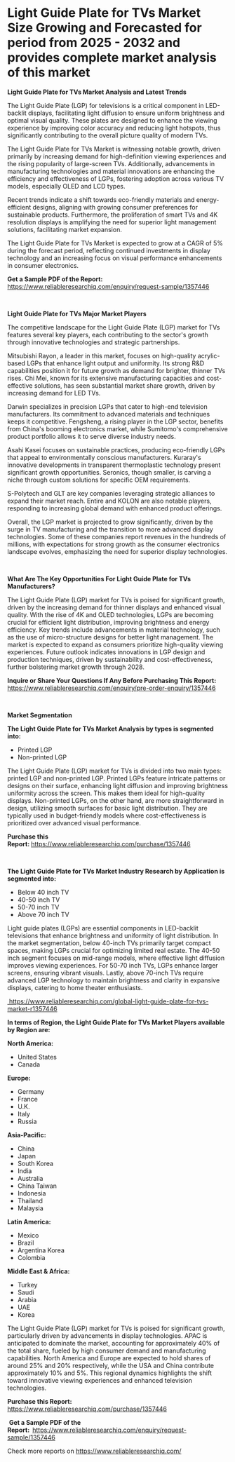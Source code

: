 <p><h1>Light Guide Plate for TVs Market Size Growing and Forecasted for period from 2025 - 2032 and provides complete market analysis of this market</h1></p><p><strong>Light Guide Plate for TVs Market Analysis and Latest Trends</strong></p>
<p><p>The Light Guide Plate (LGP) for televisions is a critical component in LED-backlit displays, facilitating light diffusion to ensure uniform brightness and optimal visual quality. These plates are designed to enhance the viewing experience by improving color accuracy and reducing light hotspots, thus significantly contributing to the overall picture quality of modern TVs.</p><p>The Light Guide Plate for TVs Market is witnessing notable growth, driven primarily by increasing demand for high-definition viewing experiences and the rising popularity of large-screen TVs. Additionally, advancements in manufacturing technologies and material innovations are enhancing the efficiency and effectiveness of LGPs, fostering adoption across various TV models, especially OLED and LCD types.</p><p>Recent trends indicate a shift towards eco-friendly materials and energy-efficient designs, aligning with growing consumer preferences for sustainable products. Furthermore, the proliferation of smart TVs and 4K resolution displays is amplifying the need for superior light management solutions, facilitating market expansion.</p><p>The Light Guide Plate for TVs Market is expected to grow at a CAGR of 5% during the forecast period, reflecting continued investments in display technology and an increasing focus on visual performance enhancements in consumer electronics.</p></p>
<p><strong>Get a Sample PDF of the Report:&nbsp;</strong> <a href="https://www.reliableresearchiq.com/enquiry/request-sample/1357446?utm_campaign=1870&utm_medium=2&utm_source=Github&utm_content=ia&utm_term=01022025&utm_id=light-guide-plate-for-tvs">https://www.reliableresearchiq.com/enquiry/request-sample/1357446</a></p>
<p>&nbsp;</p>
<p><strong>Light Guide Plate for TVs Major Market Players</strong></p>
<p><p>The competitive landscape for the Light Guide Plate (LGP) market for TVs features several key players, each contributing to the sector's growth through innovative technologies and strategic partnerships. </p><p>Mitsubishi Rayon, a leader in this market, focuses on high-quality acrylic-based LGPs that enhance light output and uniformity. Its strong R&D capabilities position it for future growth as demand for brighter, thinner TVs rises. Chi Mei, known for its extensive manufacturing capacities and cost-effective solutions, has seen substantial market share growth, driven by increasing demand for LED TVs.</p><p>Darwin specializes in precision LGPs that cater to high-end television manufacturers. Its commitment to advanced materials and techniques keeps it competitive. Fengsheng, a rising player in the LGP sector, benefits from China's booming electronics market, while Sumitomo's comprehensive product portfolio allows it to serve diverse industry needs.</p><p>Asahi Kasei focuses on sustainable practices, producing eco-friendly LGPs that appeal to environmentally conscious manufacturers. Kuraray's innovative developments in transparent thermoplastic technology present significant growth opportunities. Seronics, though smaller, is carving a niche through custom solutions for specific OEM requirements.</p><p>S-Polytech and GLT are key companies leveraging strategic alliances to expand their market reach. Entire and KOLON are also notable players, responding to increasing global demand with enhanced product offerings.</p><p>Overall, the LGP market is projected to grow significantly, driven by the surge in TV manufacturing and the transition to more advanced display technologies. Some of these companies report revenues in the hundreds of millions, with expectations for strong growth as the consumer electronics landscape evolves, emphasizing the need for superior display technologies.</p></p>
<p>&nbsp;</p>
<p><strong>What Are The Key Opportunities For Light Guide Plate for TVs Manufacturers?</strong></p>
<p><p>The Light Guide Plate (LGP) market for TVs is poised for significant growth, driven by the increasing demand for thinner displays and enhanced visual quality. With the rise of 4K and OLED technologies, LGPs are becoming crucial for efficient light distribution, improving brightness and energy efficiency. Key trends include advancements in material technology, such as the use of micro-structure designs for better light management. The market is expected to expand as consumers prioritize high-quality viewing experiences. Future outlook indicates innovations in LGP design and production techniques, driven by sustainability and cost-effectiveness, further bolstering market growth through 2028.</p></p>
<p><strong>Inquire or Share Your Questions If Any Before Purchasing This Report:</strong> <a href="https://www.reliableresearchiq.com/enquiry/pre-order-enquiry/1357446?utm_campaign=1870&utm_medium=2&utm_source=Github&utm_content=ia&utm_term=01022025&utm_id=light-guide-plate-for-tvs">https://www.reliableresearchiq.com/enquiry/pre-order-enquiry/1357446</a></p>
<p>&nbsp;</p>
<p><strong>Market Segmentation</strong></p>
<p><strong>The Light Guide Plate for TVs Market Analysis by types is segmented into:</strong></p>
<p><ul><li>Printed LGP</li><li>Non-printed LGP</li></ul></p>
<p><p>The Light Guide Plate (LGP) market for TVs is divided into two main types: printed LGP and non-printed LGP. Printed LGPs feature intricate patterns or designs on their surface, enhancing light diffusion and improving brightness uniformity across the screen. This makes them ideal for high-quality displays. Non-printed LGPs, on the other hand, are more straightforward in design, utilizing smooth surfaces for basic light distribution. They are typically used in budget-friendly models where cost-effectiveness is prioritized over advanced visual performance.</p></p>
<p><strong>Purchase this Report:&nbsp;</strong><a href="https://www.reliableresearchiq.com/purchase/1357446?utm_campaign=1870&utm_medium=2&utm_source=Github&utm_content=ia&utm_term=01022025&utm_id=light-guide-plate-for-tvs">https://www.reliableresearchiq.com/purchase/1357446</a></p>
<p>&nbsp;</p>
<p><strong>The Light Guide Plate for TVs Market Industry Research by Application is segmented into:</strong></p>
<p><ul><li>Below 40 inch TV</li><li>40-50 inch TV</li><li>50-70 inch TV</li><li>Above 70 inch TV</li></ul></p>
<p><p>Light guide plates (LGPs) are essential components in LED-backlit televisions that enhance brightness and uniformity of light distribution. In the market segmentation, below 40-inch TVs primarily target compact spaces, making LGPs crucial for optimizing limited real estate. The 40-50 inch segment focuses on mid-range models, where effective light diffusion improves viewing experiences. For 50-70 inch TVs, LGPs enhance larger screens, ensuring vibrant visuals. Lastly, above 70-inch TVs require advanced LGP technology to maintain brightness and clarity in expansive displays, catering to home theater enthusiasts.</p></p>
<p><a href="https://www.reliableresearchiq.com/global-light-guide-plate-for-tvs-market-r1357446?utm_campaign=1870&utm_medium=2&utm_source=Github&utm_content=ia&utm_term=01022025&utm_id=light-guide-plate-for-tvs">&nbsp;https://www.reliableresearchiq.com/global-light-guide-plate-for-tvs-market-r1357446</a></p>
<p><strong>In terms of Region, the Light Guide Plate for TVs Market Players available by Region are:</strong></p>
<p>
    <p> <strong> North America: </strong>
        <ul>
            <li>United States</li>
            <li>Canada</li>
        </ul>
        </p> 
    <p> <strong> Europe: </strong>
        <ul>
            <li>Germany</li>
            <li>France</li>
            <li>U.K.</li>
            <li>Italy</li>
            <li>Russia</li>
        </ul>
        </p> 
    <p> <strong> Asia-Pacific: </strong>
        <ul>
            <li>China</li>
            <li>Japan</li>
            <li>South Korea</li>
            <li>India</li>
            <li>Australia</li>
            <li>China Taiwan</li>
            <li>Indonesia</li>
            <li>Thailand</li>
            <li>Malaysia</li>
        </ul>
        </p> 
    <p> <strong> Latin America: </strong>
        <ul>
            <li>Mexico</li>
            <li>Brazil</li>
            <li>Argentina Korea</li>
            <li>Colombia</li>
        </ul>
        </p> 
    <p> <strong> Middle East & Africa: </strong>
        <ul>
            <li>Turkey</li>
            <li>Saudi</li>
            <li>Arabia</li>
            <li>UAE</li>
            <li>Korea</li>
        </ul>
    </p>
    </p>
<p><p>The Light Guide Plate (LGP) market for TVs is poised for significant growth, particularly driven by advancements in display technologies. APAC is anticipated to dominate the market, accounting for approximately 40% of the total share, fueled by high consumer demand and manufacturing capabilities. North America and Europe are expected to hold shares of around 25% and 20% respectively, while the USA and China contribute approximately 10% and 5%. This regional dynamics highlights the shift toward innovative viewing experiences and enhanced television technologies.</p></p>
<p><strong>Purchase this Report: </strong><a href="https://www.reliableresearchiq.com/purchase/1357446?utm_campaign=1870&utm_medium=2&utm_source=Github&utm_content=ia&utm_term=01022025&utm_id=light-guide-plate-for-tvs">https://www.reliableresearchiq.com/purchase/1357446</a></p>
<p>&nbsp;<strong>Get a Sample PDF of the Report:&nbsp;&nbsp;</strong><a href="https://www.reliableresearchiq.com/enquiry/request-sample/1357446?utm_campaign=1870&utm_medium=2&utm_source=Github&utm_content=ia&utm_term=01022025&utm_id=light-guide-plate-for-tvs">https://www.reliableresearchiq.com/enquiry/request-sample/1357446</a></p>
<p><strong></strong></p>
<p>Check more reports on <a href="https://www.reliableresearchiq.com/?utm_campaign=1870&utm_medium=2&utm_source=Github&utm_content=ia&utm_term=01022025&utm_id=light-guide-plate-for-tvs">https://www.reliableresearchiq.com/</a></p>